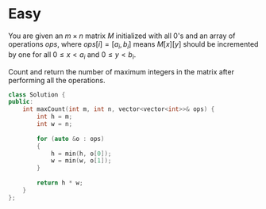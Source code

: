 # Easy

You are given an $m \times n$ matrix $M$ initialized with all $0$'s and an array of operations $ops$, where $ops[i] = [a_i, b_i]$ means $M[x][y]$ should be incremented by one for all $0 \leq x < a_i$ and $0 \leq y < b_i$.

Count and return the number of maximum integers in the matrix after performing all the operations.

```cpp
class Solution {
public:
    int maxCount(int m, int n, vector<vector<int>>& ops) {
        int h = m;
        int w = n;
        
        for (auto &o : ops)
        {
            h = min(h, o[0]);
            w = min(w, o[1]);
        }
        
        return h * w;
    }
};
```
